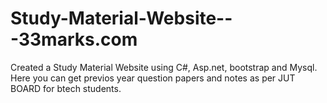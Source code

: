 # Study-Material-Website---33marks.com
Created a Study Material Website using C#, Asp.net, bootstrap and Mysql. Here you can get previos year question papers and notes as per JUT BOARD for btech students.
